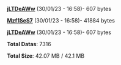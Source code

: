 [**jLTDeAWw**](/data/jLTDeAWw.txt) (30/01/23 - 16:58)- 607 bytes

[**Mzf1SeS7**](/data/Mzf1SeS7.txt) (30/01/23 - 16:58)- 41884 bytes

[**jLTDeAWw**](/data/jLTDeAWw.txt) (30/01/23 - 16:58)- 607 bytes

**Total Datas**: 7316

**Total Size**: 42.07 MB / 42.1 MB